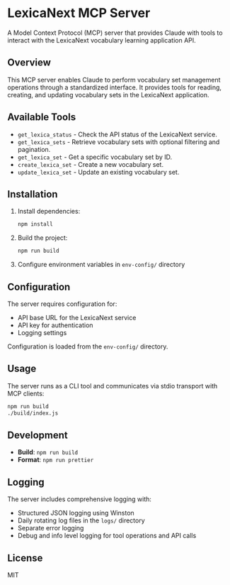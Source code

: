 # LexicaNext MCP Server

A Model Context Protocol (MCP) server that provides Claude with tools to interact with the LexicaNext vocabulary
learning application API.

## Overview

This MCP server enables Claude to perform vocabulary set management operations through a standardized interface. It
provides tools for reading, creating, and updating vocabulary sets in the LexicaNext application.

## Available Tools

- `get_lexica_status` - Check the API status of the LexicaNext service.
- `get_lexica_sets` - Retrieve vocabulary sets with optional filtering and pagination.
- `get_lexica_set` - Get a specific vocabulary set by ID.
- `create_lexica_set` - Create a new vocabulary set.
- `update_lexica_set` - Update an existing vocabulary set.

## Installation

1. Install dependencies:

   ```bash
   npm install
   ```

2. Build the project:

   ```bash
   npm run build
   ```

3. Configure environment variables in `env-config/` directory

## Configuration

The server requires configuration for:

- API base URL for the LexicaNext service
- API key for authentication
- Logging settings

Configuration is loaded from the `env-config/` directory.

## Usage

The server runs as a CLI tool and communicates via stdio transport with MCP clients:

```bash
npm run build
./build/index.js
```

## Development

- **Build**: `npm run build`
- **Format**: `npm run prettier`

## Logging

The server includes comprehensive logging with:

- Structured JSON logging using Winston
- Daily rotating log files in the `logs/` directory
- Separate error logging
- Debug and info level logging for tool operations and API calls

## License

MIT
